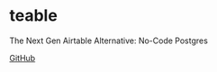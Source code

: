 # teable

The Next Gen Airtable Alternative: No-Code Postgres

[GitHub](https://github.com/teableio/teable)